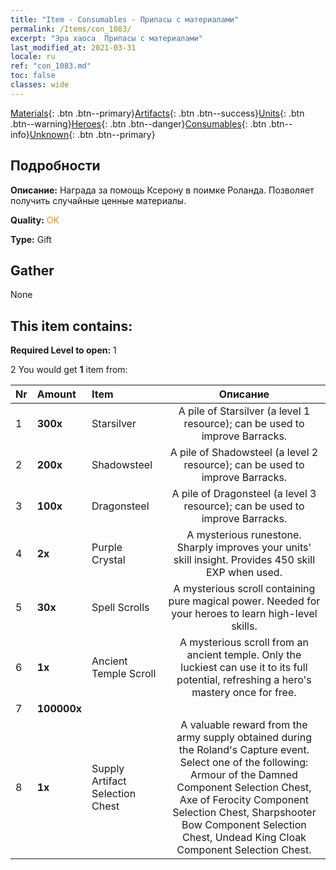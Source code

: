 ```yaml
---
title: "Item - Consumables - Припасы с материалами"
permalink: /Items/con_1083/
excerpt: "Эра хаоса  Припасы с материалами"
last_modified_at: 2021-03-31
locale: ru
ref: "con_1083.md"
toc: false
classes: wide
---
```

 [Materials](/ru/Items/){: .btn .btn--primary}[Artifacts](/ru/Items/Artifacts/){: .btn .btn--success}[Units](/ru/Items/Units/){: .btn .btn--warning}[Heroes](/ru/Items/Heroes/){: .btn .btn--danger}[Consumables](/ru/Items/Consumables/){: .btn .btn--info}[Unknown](/ru/Items/Unknown/){: .btn .btn--primary}

## Подробности
 **Описание:** Награда за помощь Ксерону в поимке Роланда. Позволяет получить случайные ценные материалы.

 **Quality:** <span style="color: #FF8C00">OK</span>

 **Type:** Gift

## Gather

  None

## This item contains:

 **Required Level to open:** 1

 2 You would get **1** item  from:

  | Nr | Amount |     Item    | Описание |
  |:---|:-------|:------------|:-----------:|
  | 1 |  **300x** | Starsilver | A pile of Starsilver (a level 1 resource); can be used to improve Barracks.  | 
  | 2 |  **200x** | Shadowsteel | A pile of Shadowsteel (a level 2 resource); can be used to improve Barracks.  | 
  | 3 |  **100x** | Dragonsteel | A pile of Dragonsteel (a level 3 resource); can be used to improve Barracks.  | 
  | 4 |  **2x** | Purple Crystal | A mysterious runestone. Sharply improves your units' skill insight. Provides 450 skill EXP when used.  | 
  | 5 |  **30x** | Spell Scrolls | A mysterious scroll containing pure magical power. Needed for your heroes to learn high-level skills.  | 
  | 6 |  **1x** | Ancient Temple Scroll | A mysterious scroll from an ancient temple. Only the luckiest can use it to its full potential, refreshing a hero's mastery once for free.  | 
  | 7 |  **100000x** | <i class="fas fa-coins"/> |  | 
  | 8 |  **1x** | Supply Artifact Selection Chest | A valuable reward from the army supply obtained during the Roland's Capture event. Select one of the following: Armour of the Damned Component Selection Chest, Axe of Ferocity Component Selection Chest, Sharpshooter Bow Component Selection Chest, Undead King Cloak Component Selection Chest.  | 
